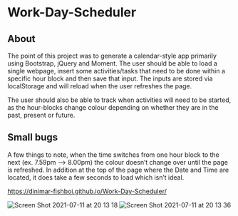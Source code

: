 # Work-Day-Scheduler

## About

The point of this project was to generate a calendar-style app primarily using Bootstrap, jQuery and Moment. The user should be able to load a single webpage, insert some activities/tasks that need to be done within a specific hour block and then save that input. The inputs are stored via localStorage and will reload when the user refreshes the page.

The user should also be able to track when activities will need to be started, as the hour-blocks change colour depending on whether they are in the past, present or future.

## Small bugs

A few things to note, when the time switches from one hour block to the next (ex. 7.59pm --> 8.00pm) the colour doesn’t change over until the page is refreshed. In addition at the top of the page where the Date and Time are located, it does take a few seconds to load which isn’t ideal.

https://dinimar-fishboi.github.io/Work-Day-Scheduler/

![Screen Shot 2021-07-11 at 20 13 18](https://user-images.githubusercontent.com/83541287/125191243-d3171d80-e284-11eb-97db-37f1879ff097.png)
![Screen Shot 2021-07-11 at 20 13 36](https://user-images.githubusercontent.com/83541287/125191256-d6120e00-e284-11eb-8beb-f5cf249684f1.png)
